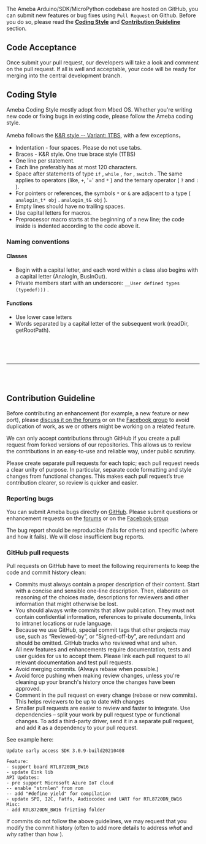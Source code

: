 The Ameba Arduino/SDK/MicroPython codebase are hosted on GitHub, you can submit new features or bug fixes using ``Pull Request`` on Github. Before you do so, please read the [**Coding Style**](Coding_Style) and [**Contribution Guideline**](Contribution_Guideline) section.

## Code Acceptance
Once submit your pull request, our developers will take a look and comment on the pull request. If all is well and acceptable, your code will be ready for merging into the central development branch.

## Coding Style
Ameba Coding Style mostly adopt from Mbed OS. Whether you're writing new code or fixing bugs in existing code, please follow the Ameba coding style.

Ameba follows the [K&R style -- Variant: 1TBS](https://en.wikipedia.org/wiki/Indent_style#K.26R_style), with a few exceptions，

* Indentation - four spaces. Please do not use tabs.
* Braces - K&R style. One true brace style (1TBS) 
* One line per statement.
* Each line preferably has at most 120 characters.
* Space after statements of type `if` , `while` , `for` , `switch` . The same applies to operators (like, `+`, '=' and `*` ) and the ternary operator ( `?` and `:` ).
* For pointers or references, the symbols `*` or `&` are adjacent to a type ( `analogin_t* obj` . `analogin_t& obj` ). 
* Empty lines should have no trailing spaces.
* Use capital letters for macros.
* Preprocessor macro starts at the beginning of a new line; the code inside is indented according to the code above it.

### Naming conventions
#### Classes

* Begin with a capital letter, and each word within a class also begins with a capital letter (AnalogIn, BusInOut).
* Private members start with an underscore: `__User defined types (typedef)))` .


#### Functions

* Use lower case letters
* Words separated by a capital letter of the subsequent work (readDir, getRootPath).

<br>
<br>
<br>

----

<br>
<br>

## Contribution Guideline

Before contributing an enhancement (for example, a new feature or new port), please [discuss it on the forums](https://forum.amebaiot.com/) or on the [Facebook group](https://www.facebook.com/groups/AmebaIoT) to avoid duplication of work, as we or others might be working on a related feature.

We can only accept contributions through GitHub if you create a pull request from forked versions of our repositories. This allows us to review the contributions in an easy-to-use and reliable way, under public scrutiny.

Please create separate pull requests for each topic; each pull request needs a clear unity of purpose. In particular, separate code formatting and style changes from functional changes. This makes each pull request’s true contribution clearer, so review is quicker and easier.

### Reporting bugs

You can submit Ameba bugs directly on [GitHub](https://github.com/ambiot). Please submit questions or enhancement requests on the [ forums](https://forum.amebaiot.com/) or on the [Facebook group](https://www.facebook.com/groups/AmebaIoT)

The bug report should be reproducible (fails for others) and specific (where and how it fails). We will close insufficient bug reports.

### GitHub pull requests

Pull requests on GitHub have to meet the following requirements to keep the code and commit history clean:

* Commits must always contain a proper description of their content. Start with a concise and sensible one-line description. Then, elaborate on reasoning of the choices made, descriptions for reviewers and other information that might otherwise be lost.
* You should always write commits that allow publication. They must not contain confidential information, references to private documents, links to intranet locations or rude language.
* Because we use GitHub, special commit tags that other projects may use, such as “Reviewed-by”, or “Signed-off-by”, are redundant and should be omitted. GitHub tracks who reviewed what and when.
* All new features and enhancements require documentation, tests and user guides for us to accept them. Please link each pull request to all relevant documentation and test pull requests.
* Avoid merging commits. (Always rebase when possible.)
* Avoid force pushing when making review changes, unless you're cleaning up your branch's history once the changes have been approved.
* Comment in the pull request on every change (rebase or new commits). This helps reviewers to be up to date with changes
* Smaller pull requests are easier to review and faster to integrate. Use dependencies – split your work by pull request type or functional changes. To add a third-party driver, send it in a separate pull request, and add it as a dependency to your pull request.

See example here:

    Update early access SDK 3.0.9-build20210408

    Feature:
    - support board RTL8720DN_BW16
    - update Eink lib
    API Updates:
    - pre support Microsoft Azure IoT cloud
    -- enable "strnlen" from rom
    -- add "#define yield" for compilation
    - update SPI, I2C, Fatfs, Audiocodec and UART for RTL8720DN_BW16
    Misc:
    - add RTL8720DN_BW16 frizting folder


If commits do not follow the above guidelines, we may request that you modify the commit history (often to add more details to address *what* and *why* rather than *how* ).
